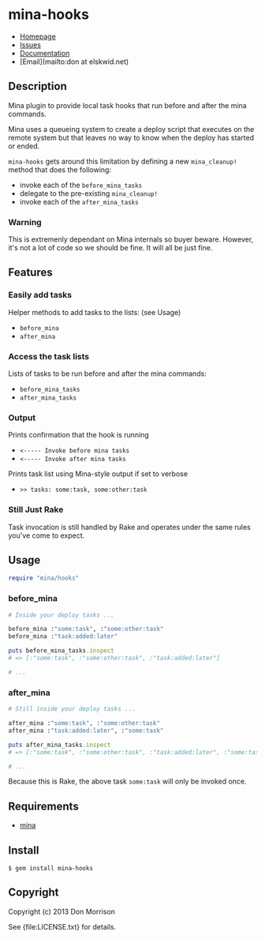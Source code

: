 # mina-hooks

* [Homepage](https://github.com/elskwid/mina-hooks#readme)
* [Issues](https://github.com/elskwid/mina-hooks/issues)
* [Documentation](http://rubydoc.info/gems/mina-hooks/frames)
* [Email](mailto:don at elskwid.net)

## Description

Mina plugin to provide local task hooks that run before and after the mina
commands.

Mina uses a queueing system to create a deploy script that executes on the
remote system but that leaves no way to know when the deploy has started or
ended.

`mina-hooks` gets around this limitation by defining a new `mina_cleanup!`
method that does the following:

* invoke each of the `before_mina_tasks`
* delegate to the pre-existing `mina_cleanup!`
* invoke each of the `after_mina_tasks`

### Warning

This is extremenly dependant on Mina internals so buyer beware. However,
it's not a lot of code so we should be fine. It will all be just fine.

## Features

### Easily add tasks

Helper methods to add tasks to the lists: (see Usage)

  * `before_mina`
  * `after_mina`

### Access the task lists

Lists of tasks to be run before and after the mina commands:

  * `before_mina_tasks`
  * `after_mina_tasks`

### Output
Prints confirmation that the hook is running

* `<----- Invoke before mina tasks`
* `<----- Invoke after mina tasks`

Prints task list using Mina-style output if set to verbose

* `>> tasks: some:task, some:other:task`

### Still Just Rake

Task invocation is still handled by Rake and operates under the same
rules you've come to expect.

## Usage

```ruby
require "mina/hooks"
```

### before_mina

```ruby
# Inside your deploy tasks ...

before_mina :"some:task", :"some:other:task"
before_mina :"task:added:later"

puts before_mina_tasks.inspect
# => [:"some:task", :"some:other:task", :"task:added:later"]

# ...
```

### after_mina

```ruby
# Still inside your deploy tasks ...

after_mina :"some:task", :"some:other:task"
after_mina :"task:added:later", :"some:task"

puts after_mina_tasks.inspect
# => [:"some:task", :"some:other:task", :"task:added:later", :"some:task"]

# ...
```

Because this is Rake, the above task `some:task` will only be invoked once.

## Requirements

  * [mina](https://github.com/nadarei/mina)

## Install

    $ gem install mina-hooks

## Copyright

Copyright (c) 2013 Don Morrison

See {file:LICENSE.txt} for details.
